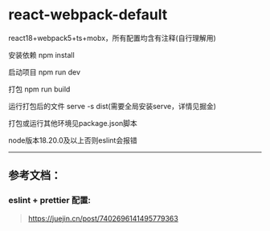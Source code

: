 # react-webpack-default

react18+webpack5+ts+mobx，所有配置均含有注释(自行理解用)

安装依赖 npm install

启动项目 npm run dev

打包 npm run build

运行打包后的文件 serve -s dist(需要全局安装serve，详情见掘金)

打包或运行其他环境见package.json脚本

node版本18.20.0及以上否则eslint会报错

---

## 参考文档：

### eslint + prettier 配置:

> https://juejin.cn/post/7402696141495779363
